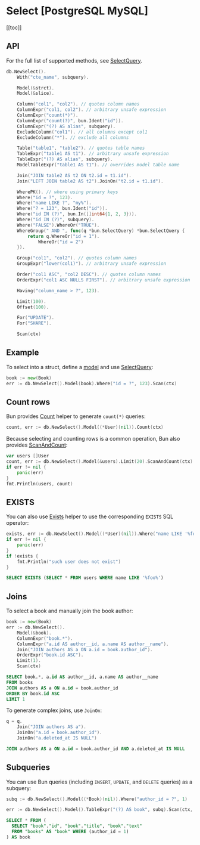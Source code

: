 # Select [PostgreSQL MySQL]

[[toc]]

## API

For the full list of supported methods, see
[SelectQuery](https://pkg.go.dev/github.com/uptrace/bun#SelectQuery).

```go
db.NewSelect().
	With("cte_name", subquery).

	Model(&strct).
	Model(&slice).

	Column("col1", "col2"). // quotes column names
	ColumnExpr("col1, col2"). // arbitrary unsafe expression
	ColumnExpr("count(*)").
	ColumnExpr("count(?)", bun.Ident("id")).
	ColumnExpr("(?) AS alias", subquery).
	ExcludeColumn("col1"). // all columns except col1
	ExcludeColumn("*"). // exclude all columns

	Table("table1", "table2"). // quotes table names
	TableExpr("table1 AS t1"). // arbitrary unsafe expression
	TableExpr("(?) AS alias", subquery).
	ModelTableExpr("table1 AS t1"). // overrides model table name

	Join("JOIN table2 AS t2 ON t2.id = t1.id").
	Join("LEFT JOIN table2 AS t2").JoinOn("t2.id = t1.id").

	WherePK(). // where using primary keys
	Where("id = ?", 123).
	Where("name LIKE ?", "my%").
	Where("? = 123", bun.Ident("id")).
	Where("id IN (?)", bun.In([]int64{1, 2, 3})).
	Where("id IN (?)", subquery).
	Where("FALSE").WhereOr("TRUE").
	WhereGroup(" AND ", func(q *bun.SelectQuery) *bun.SelectQuery {
		return q.WhereOr("id = 1").
			WhereOr("id = 2")
	}).

	Group("col1", "col2"). // quotes column names
	GroupExpr("lower(col1)"). // arbitrary unsafe expression

	Order("col1 ASC", "col2 DESC"). // quotes column names
	OrderExpr("col1 ASC NULLS FIRST"). // arbitrary unsafe expression

    Having("column_name > ?", 123).

	Limit(100).
	Offset(100).

	For("UPDATE").
	For("SHARE").

	Scan(ctx)
```

## Example

To select into a struct, define a [model](models.html) and use
[SelectQuery](https://pkg.go.dev/github.com/uptrace/bun#SelectQuery):

```go
book := new(Book)
err := db.NewSelect().Model(book).Where("id = ?", 123).Scan(ctx)
```

## Count rows

Bun provides [Count](https://pkg.go.dev/github.com/uptrace/bun#SelectQuery.Count) helper to generate
`count(*)` queries:

```go
count, err := db.NewSelect().Model((*User)(nil)).Count(ctx)
```

Because selecting and counting rows is a common operation, Bun also provides
[ScanAndCount](https://pkg.go.dev/github.com/uptrace/bun#SelectQuery.ScanAndCount):

```go
var users []User
count, err := db.NewSelect().Model(&users).Limit(20).ScanAndCount(ctx)
if err != nil {
	panic(err)
}
fmt.Println(users, count)
```

## EXISTS

You can also use [Exists](https://pkg.go.dev/github.com/uptrace/bun#SelectQuery.Exists) helper to
use the corresponding `EXISTS` SQL operator:

```go
exists, err := db.NewSelect().Model((*User)(nil)).Where("name LIKE '%foo%'").Exists(ctx)
if err != nil {
	panic(err)
}
if !exists {
	fmt.Println("such user does not exist")
}
```

```sql
SELECT EXISTS (SELECT * FROM users WHERE name LIKE '%foo%')
```

## Joins

To select a book and manually join the book author:

```go
book := new(Book)
err := db.NewSelect().
    Model(&book).
    ColumnExpr("book.*").
    ColumnExpr("a.id AS author__id, a.name AS author__name").
    Join("JOIN authors AS a ON a.id = book.author_id").
    OrderExpr("book.id ASC").
    Limit(1).
    Scan(ctx)
```

```sql
SELECT book.*, a.id AS author__id, a.name AS author__name
FROM books
JOIN authors AS a ON a.id = book.author_id
ORDER BY book.id ASC
LIMIT 1
```

To generate complex joins, use `JoinOn`:

```go
q = q.
    Join("JOIN authors AS a").
    JoinOn("a.id = book.author_id").
    JoinOn("a.deleted_at IS NULL")
```

```sql
JOIN authors AS a ON a.id = book.author_id AND a.deleted_at IS NULL
```

## Subqueries

You can use Bun queries (including `INSERT`, `UPDATE`, and `DELETE` queries) as a subquery:

```go
subq := db.NewSelect().Model((*Book)(nil)).Where("author_id = ?", 1)

err := db.NewSelect().Model().TableExpr("(?) AS book", subq).Scan(ctx, &books)
```

```sql
SELECT * FROM (
  SELECT "book"."id", "book"."title", "book"."text"
  FROM "books" AS "book" WHERE (author_id = 1)
) AS book
```
